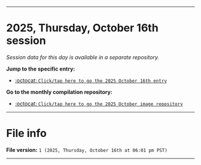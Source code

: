
***

# 2025, Thursday, October 16th session

_Session data for this day is available in a separate repository._

**Jump to the specific entry:**

- [:octocat: `Click/tap here to go the 2025 October 16th entry`](https://github.com/seanpm2001/SeansLifeArchive_Images_MotorWorld_CarFactory_Y2025_V10/tree/SeansLifeArchive_Images_MotorWorld_CarFactory_Y2025_V10_Main-dev/2025/10_October/16/)

**Go to the monthly compilation repository:**

- [:octocat: `Click/tap here to go the 2025 October image repository`](https://github.com/seanpm2001/SeansLifeArchive_Images_MotorWorld_CarFactory_Y2025_V10/)

***

# File info

**File version:** `1 (2025, Thursday, October 16th at 06:01 pm PST)`

***
